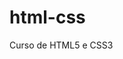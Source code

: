 # html-css
 Curso de HTML5 e CSS3

<a href="https://benjamimcs.github.io/html_css/exercícios/ex001/"></a>